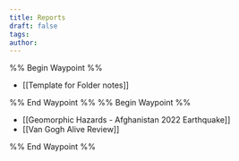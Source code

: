 ```yaml
---
title: Reports
draft: false
tags: 
author:
---
```

%% Begin Waypoint %%
- [[Template for Folder notes]]

%% End Waypoint %%
%% Begin Waypoint %%
- [[Geomorphic Hazards - Afghanistan 2022 Earthquake]]
- [[Van Gogh Alive Review]]

%% End Waypoint %%
 

